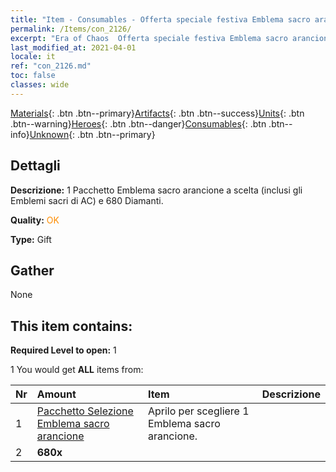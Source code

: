 ```yaml
---
title: "Item - Consumables - Offerta speciale festiva Emblema sacro arancione"
permalink: /Items/con_2126/
excerpt: "Era of Chaos  Offerta speciale festiva Emblema sacro arancione"
last_modified_at: 2021-04-01
locale: it
ref: "con_2126.md"
toc: false
classes: wide
---
```

 [Materials](/it/Items/){: .btn .btn--primary}[Artifacts](/it/Items/Artifacts/){: .btn .btn--success}[Units](/it/Items/Units/){: .btn .btn--warning}[Heroes](/it/Items/Heroes/){: .btn .btn--danger}[Consumables](/it/Items/Consumables/){: .btn .btn--info}[Unknown](/it/Items/Unknown/){: .btn .btn--primary}

## Dettagli
 **Descrizione:** 1 Pacchetto Emblema sacro arancione a scelta (inclusi gli Emblemi sacri di AC) e 680 Diamanti.

 **Quality:** <span style="color: #FF8C00">OK</span>

 **Type:** Gift

## Gather

  None

## This item contains:

 **Required Level to open:** 1

 1 You would get **ALL** items  from:

  | Nr | Amount |     Item    | Descrizione |
  |:---|:-------|:------------|:-----------:|
  | 1 | [Pacchetto Selezione Emblema sacro arancione](/it/Items/con_1943/) | Aprilo per scegliere 1 Emblema sacro arancione. | 
  | 2 |  **680x** | <i class="fas fa-gem"/> |  | 
